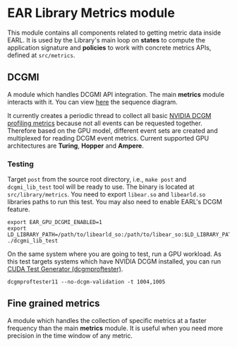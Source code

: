 # EAR Library Metrics module

This module contains all components related to getting metric data inside EARL.
It is used by the Library's main loop on **states** to compute the application signature and **policies** to work with concrete metrics APIs, defined at `src/metrics`.

## DCGMI

A module which handles DCGMI API integration.
The main **metrics** module interacts with it.
You can view [here](https://gitlab.bsc.es/ear_team/ear_private/-/issues/144/designs/dcgmi.png) the sequence diagram.

It currently creates a periodic thread to collect all basic [NVIDIA DCGM profiling metrics](https://docs.nvidia.com/datacenter/dcgm/latest/user-guide/feature-overview.html#profiling-metrics) because not all events can be requested together.
Therefore based on the GPU model, different event sets are created and multiplexed for reading DCGM event metrics.
Current supported GPU architectures are **Turing**, **Hopper** and **Ampere**.

### Testing

Target `post` from the source root directory, i.e., `make post` and `dcgmi_lib_test` tool will be ready to use.
The binary is located at `src/library/metrics`.
You need to export `libear.so` and `libearld.so` libraries paths to run this test.
You may also need to enable EARL's DCGM feature.

```
export EAR_GPU_DCGMI_ENABLED=1
export LD_LIBRARY_PATH=/path/to/libearld_so:/path/to/libear_so:$LD_LIBRARY_PATH
./dcgmi_lib_test
```

On the same system where you are going to test, run a GPU workload.
As this test targets systems which have NVIDIA DCGM installed, you can run [CUDA Test Generator (dcgmproftester)](https://docs.nvidia.com/datacenter/dcgm/latest/user-guide/feature-overview.html#cuda-test-generator-dcgmproftester).

```
dcgmproftester11 --no-dcgm-validation -t 1004,1005
```

## Fine grained metrics

A module which handles the collection of specific metrics at a faster frequency than the main **metrics** module.
It is useful when you need more precision in the time window of any metric.
